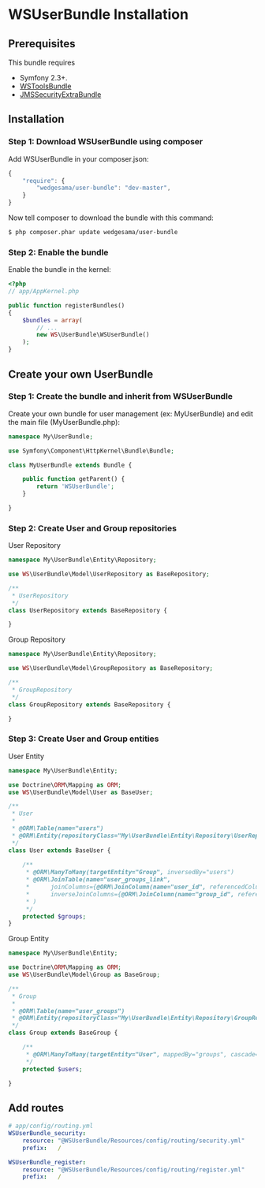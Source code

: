 WSUserBundle Installation
==================================

## Prerequisites

This bundle requires 
- Symfony 2.3+.
- [WSToolsBundle](https://github.com/WedgeSama/WSToolsBundle)
- [JMSSecurityExtraBundle](http://jmsyst.com/bundles/JMSSecurityExtraBundle)

## Installation

### Step 1: Download WSUserBundle using composer

Add WSUserBundle in your composer.json:

```js
{
    "require": {
        "wedgesama/user-bundle": "dev-master",
    }
}
```

Now tell composer to download the bundle with this command:

``` bash
$ php composer.phar update wedgesama/user-bundle
```

### Step 2: Enable the bundle

Enable the bundle in the kernel:

``` php
<?php
// app/AppKernel.php

public function registerBundles()
{
    $bundles = array(
        // ...
        new WS\UserBundle\WSUserBundle()
    );
}
```

## Create your own UserBundle

### Step 1: Create the bundle and inherit from WSUserBundle
Create your own bundle for user management (ex: MyUserBundle) and edit the main file (MyUserBundle.php):

``` php
namespace My\UserBundle;

use Symfony\Component\HttpKernel\Bundle\Bundle;

class MyUserBundle extends Bundle {

    public function getParent() {
        return 'WSUserBundle';
    }

}
```

### Step 2: Create User and Group repositories

User Repository
``` php
namespace My\UserBundle\Entity\Repository;

use WS\UserBundle\Model\UserRepository as BaseRepository;

/**
 * UserRepository
 */
class UserRepository extends BaseRepository {

}
```

Group Repository
``` php
namespace My\UserBundle\Entity\Repository;

use WS\UserBundle\Model\GroupRepository as BaseRepository;

/**
 * GroupRepository
 */
class GroupRepository extends BaseRepository {

}

```

### Step 3: Create User and Group entities


User Entity
``` php
namespace My\UserBundle\Entity;

use Doctrine\ORM\Mapping as ORM;
use WS\UserBundle\Model\User as BaseUser;

/**
 * User
 *
 * @ORM\Table(name="users")
 * @ORM\Entity(repositoryClass="My\UserBundle\Entity\Repository\UserRepository")
 */
class User extends BaseUser {
    
    /**
     * @ORM\ManyToMany(targetEntity="Group", inversedBy="users")
     * @ORM\JoinTable(name="user_groups_link",
     *      joinColumns={@ORM\JoinColumn(name="user_id", referencedColumnName="id")},
     *      inverseJoinColumns={@ORM\JoinColumn(name="group_id", referencedColumnName="id")}
     * )
     */
    protected $groups;
}

```

Group Entity
``` php
namespace My\UserBundle\Entity;

use Doctrine\ORM\Mapping as ORM;
use WS\UserBundle\Model\Group as BaseGroup;

/**
 * Group
 *
 * @ORM\Table(name="user_groups")
 * @ORM\Entity(repositoryClass="My\UserBundle\Entity\Repository\GroupRepository")
 */
class Group extends BaseGroup {

    /**
     * @ORM\ManyToMany(targetEntity="User", mappedBy="groups", cascade={"detach"})
     */
    protected $users;

}
```

## Add routes

``` yaml
# app/config/routing.yml
WSUserBundle_security:
    resource: "@WSUserBundle/Resources/config/routing/security.yml"
    prefix:   /

WSUserBundle_register:
    resource: "@WSUserBundle/Resources/config/routing/register.yml"
    prefix:   /
```

